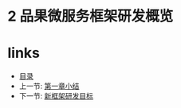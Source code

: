 # 2 品果微服务框架研发概览

# links
  * [目录](<preface.md>)
  * 上一节: [第一章小结](<01.4.md>)
  * 下一节: [新框架研发目标](<02.1.md>)